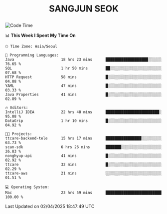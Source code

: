 <h1>
 <p align="center">
   SANGJUN SEOK
 </p>
</h1>

<!--START_SECTION:waka-->
![Code Time](http://img.shields.io/badge/Code%20Time-4%2C203%20hrs%2039%20mins-blue)

📊 **This Week I Spent My Time On** 

```text
🕑︎ Time Zone: Asia/Seoul

💬 Programming Languages: 
Java                     18 hrs 23 mins      ███████████████████░░░░░░   76.65 % 
SQL                      1 hr 50 mins        ██░░░░░░░░░░░░░░░░░░░░░░░   07.68 % 
HTTP Request             58 mins             █░░░░░░░░░░░░░░░░░░░░░░░░   04.08 % 
YAML                     47 mins             █░░░░░░░░░░░░░░░░░░░░░░░░   03.33 % 
Java Properties          41 mins             █░░░░░░░░░░░░░░░░░░░░░░░░   02.89 % 

🔥 Editors: 
IntelliJ IDEA            22 hrs 48 mins      ████████████████████████░   95.08 % 
DataGrip                 1 hr 10 mins        █░░░░░░░░░░░░░░░░░░░░░░░░   04.92 % 

🐱‍💻 Projects: 
ttcare-backend-tele      15 hrs 17 mins      ████████████████░░░░░░░░░   63.73 % 
scan-sdk                 6 hrs 26 mins       ███████░░░░░░░░░░░░░░░░░░   26.83 % 
nonghyup-api             41 mins             █░░░░░░░░░░░░░░░░░░░░░░░░   02.92 % 
ttcare                   32 mins             █░░░░░░░░░░░░░░░░░░░░░░░░   02.29 % 
ttcare-aws               21 mins             ░░░░░░░░░░░░░░░░░░░░░░░░░   01.51 % 

💻 Operating System: 
Mac                      23 hrs 59 mins      █████████████████████████   100.00 % 
```


 Last Updated on 02/04/2025 18:47:49 UTC
<!--END_SECTION:waka-->
